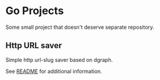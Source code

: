 # Go Projects

Some small project that doesn't deserve separate repository.

## Http URL saver 

Simple http url-slug saver based on dgraph.

See [README](dgraph-go/README.md) for additional information.
